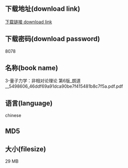 ## 下载地址(download link)
[下载链接 download link](https://voluble-croquembouche-d321dc.netlify.app/?s=3-%E9%87%8F%E5%AD%90%E5%8A%9B%E5%AD%A6%EF%BC%9A%E9%9D%9E%E7%9B%B8%E5%AF%B9%E8%AE%BA%E7%90%86%E8%AE%BA+%E7%AC%AC6%E7%89%88_%E6%9C%97%E9%81%93__5498606_46ddf69a91dca90be7f415481b8c7f5a.pdf)

## 下载密码(download password)
8078

## 名称(book name)
3-量子力学：非相对论理论 第6版_朗道__5498606_46ddf69a91dca90be7f415481b8c7f5a.pdf.pdf

## 语言(language)
chinese

## MD5


## 大小(filesize)
29 MB
